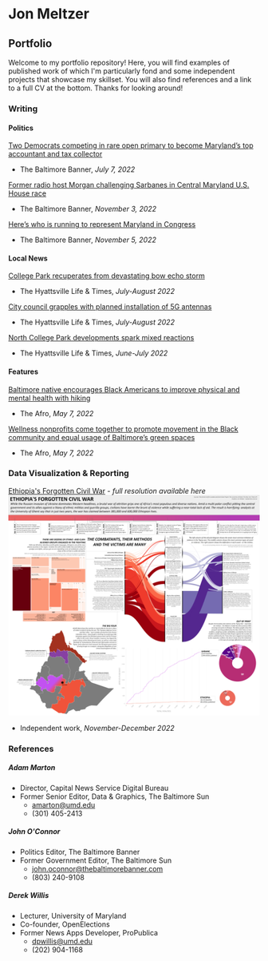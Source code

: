 # Jon Meltzer
## Portfolio

Welcome to my portfolio repository! Here, you will find examples of published work of which I'm particularly fond and some independent projects that showcase my skillset. You will also find references and a link to a full CV at the bottom. Thanks for looking around!

### Writing
#### Politics
[Two Democrats competing in rare open primary to become Maryland’s top accountant and tax collector](https://www.thebaltimorebanner.com/politics-power/state-government/two-democrats-competing-in-rare-open-primary-to-become-marylands-top-accountant-and-tax-collector-OVP2RKH44JF5HHO2XVO5VMHQBM/)
- The Baltimore Banner, *July 7, 2022*

[Former radio host Morgan challenging Sarbanes in Central Maryland U.S. House race](https://www.thebaltimorebanner.com/politics-power/national-politics/3rd-congressional-district-morgan-sarbanes-4JU3ESZHLNAYVDD3LTSMR3IV3U/)
- The Baltimore Banner, *November 3, 2022*

[Here’s who is running to represent Maryland in Congress](https://www.thebaltimorebanner.com/politics-power/national-politics/heres-who-is-running-to-represent-maryland-in-congress-3CFZQ63BEJDMZIQT5VMVRMDASQ/)
- The Baltimore Banner, *November 5, 2022*

#### Local News
[College Park recuperates from devastating bow echo storm](https://streetcarsuburbs.news/college-park-recuperates-from-devastating-bow-echo-storm/)
- The Hyattsville Life & Times, *July-August 2022*

[City council grapples with planned installation of 5G antennas](https://streetcarsuburbs.news/city-council-grapples-with-planned-installation-of-5g-antennas/)
- The Hyattsville Life & Times, *July-August 2022*

[North College Park developments spark mixed reactions](https://streetcarsuburbs.news/north-college-park-developments-spark-mixed-reactions/)
- The Hyattsville Life & Times, *June-July 2022*

#### Features
[Baltimore native encourages Black Americans to improve physical and mental health with hiking](https://afro.com/baltimore-native-encourages-black-americans-to-improvephysical-and-mental-health-with-hiking/)
- The Afro, *May 7, 2022*

[Wellness nonprofits come together to promote movement in the Black community and equal usage of Baltimore’s green spaces](https://afro.com/wellness-nonprofits-come-together-to-promote-movement-in-the-black-community-and-equal-usage-of-baltimores-green-spaces/)
- The Afro, *May 7, 2022*

### Data Visualization & Reporting
[Ethiopia's Forgotten Civil War](https://github.com/JMeltzer92/portfolio/blob/main/pdfs/eth_civ_war_graphics_package.pdf) - *full resolution available here*
![Ethiopia graphics package](https://github.com/JMeltzer92/portfolio/blob/main/images/eth_graphpack.png)
- Independent work, *November-December 2022*


### References
##### Adam Marton
- Director, Capital News Service Digital Bureau
- Former Senior Editor, Data & Graphics, The Baltimore Sun
    - amarton@umd.edu
    - (301) 405-2413

##### John O'Connor
- Politics Editor, The Baltimore Banner
- Former Government Editor, The Baltimore Sun
    - john.oconnor@thebaltimorebanner.com
    - (803) 240-9108

##### Derek Willis
- Lecturer, University of Maryland
- Co-founder, OpenElections
- Former News Apps Developer, ProPublica
    - dpwillis@umd.edu
    - (202) 904-1168
